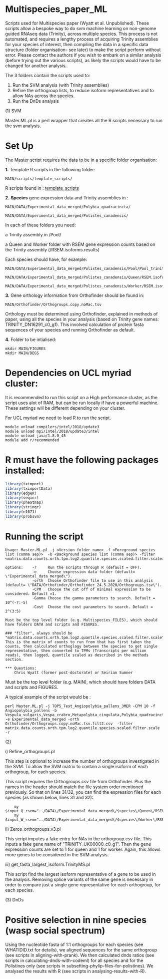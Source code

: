 # Multispecies_paper_ML

Scripts used for Multispecies paper (Wyatt et al. Unpublished). These scripts allow a bespoke way to do svm machine learning on non-genome guided RNAseq data (Trinity), across multiple species. This process is not automated, and requires a lengthy process of acquiring Trinity assemblies for your species of interest, then compiling the data in a specific data structure (folder organisation- see later) to make the script perform without error. Please contact the authors if you wish to embark on a similar analysis (before trying out the various scripts), as likely the scripts would have to be changed for another analysis.

The 3 folders contain the scripts used to:
1. Run the SVM analysis (with Trinity assemblies)
2. Refine the orthogroup lists, to reduce isoform representatives and to allow NAs across the species. 
3. Run the DnDs analysis


(1) SVM

Master.ML.pl is a perl wrapper that creates all the R scripts necessary to run the svm analysis. 

# Set Up

The Master script requires the data to be in a specific folder organisation:

**1.** Template R scripts in the following folder:
```unix
MAIN/scripts/template_scripts/
```
R scripts found in : [template_scripts](https://github.com/Sumner-lab/Multispecies_paper_ML/tree/master/template_scripts)

**2.** **Species** gene expression data and Trinity assemblies in :
```unix
MAIN/DATA/Experimental_data_merged/Polybia_quadracincta/

MAIN/DATA/Experimental_data_merged/Polistes_canadensis/
```
In each of these folders you need:

a Trinity assembly in /Pool/

a Queen and Worker folder with RSEM gene expression counts based on the Trinity assembly (/RSEM.isoforms.results)

Each species should have, for example: 
```unix
MAIN/DATA/Experimental_data_merged/Polistes_canadensis/Pool/Pool_trinity.fnn

MAIN/DATA/Experimental_data_merged/Polistes_canadensis/Queen/RSEM.isoforms.results

MAIN/DATA/Experimental_data_merged/Polistes_canadensis/Worker/RSEM.isoforms.results
```
**3.** Gene orthology information from Orthofinder should be found in:

```unix
MAIN/Orthofinder/Orthogroups.copy.noMac.tsv
```

Orthology must be determined using Orthofinder, explained in methods of paper, using all the species in your analysis (based on Trinity gene names: TRINITY_DN16291_c0_g1). This involved calculation of protein fasta sequences of your species and running Orthofinder as default.

**4.** Folder to be intialised:

```unix
mkdir MAIN/FIGURES
mkdir MAIN/DEGS
```


# **Dependencies on UCL myriad cluster**:

It is recommended to run this script on a High performance cluster, as the script uses alot of RAM, but can be run locally if have a powerful machine. These settings will be different depending on your cluster.

For UCL myriad we need to load R to run the script.
```unix
module unload compilers/intel/2018/update3
module unload mpi/intel/2018/update3/intel
module unload java/1.8.0_45
module add r/recommended
```

# **R must have the following packages installed**:
```R
library(tximport)
library(tximportData)
library(edgeR)
library(seqinr)
library(pheatmap)
library(stringr)
library(e1071)
library(probsvm)
```


# **Running the script**
```unix
Usage: Master.ML.pl -j <Version folder name> -f <Foreground species list (comma sep)>  -b <Background species list (comma sep)> -filter <matrix.data.counts.orth.tpm.log2.quantile.species.scaled.filter.scale>

options:    -r     Run the scripts through R (default = OFF).
            -e     Choose expression data folder (default= \"Experimental_data_merged\").
            -orth  Choose Orthofinder file to use in this analysis (default= \"DATA/Orthofinder/Orthofinder_24.5.2020/Orthogroups.tsv\"). 
            -CPM   Choose the cut off of minimal expression to be considered. Default =1.  
            -Gamma Choose the gamma parameters to search. Default = 10^(-7:-5)
            -Cost  Choose the cost parameters to search. Default = 2^(3:5)

Must be the top level folder (e.g. Multispecies_FILES), which should have folders DATA and scripts and FIGURES.

### "filter", always should be "matrix.data.counts.orth.tpm.log2.quantile.species.scaled.filter.scale". This is the matrix of counts to run from that has first taken the counts, then calculated orthoglogy between the species to get single representative, then converted to TPMs (Transcripts per million reads), then logged, quantile scaled as described in the methods section. 

*** Questions: 
    Chris Wyatt (former post-doctorate) or Seirian Sumner
```

Must be the top level folder (e.g. MAIN), which should have folders DATA and scripts and FIGURES.

A typical example of the script would be :
```unix
perl Master.ML.pl -j TOP5_Test_Angiopolybia_pallens_3MER -CPM 10 -f Angiopolybia_pallens -b Vespula_vulgaris,Vespa_crabro,Metapolybia_cingulata,Polybia_quadracincta -e Experimental_data_merged -orth Orthofinder/Orthogroups.copy.noMac.tsv.filt2.csv  -filter matrix.data.counts.orth.tpm.log2.quantile.species.scaled.filter.scale -r
```



(2)

i) Refine_orthogroups.pl

This step is optional to increase the number of orthogroups investigated in the SVM. To allow the SVM matrix to contain a single isoform of each orthogroup, for each species. 


This script requires the Orthogroups.csv file from Orthofinder. Plus the names in the header should match the file system order mentioned previously. So that on lines 31/32, you can find the expression files for each species (as shown below, lines 31 and 32):
```
	my $input_Q_rsem="../DATA\/Experimental_data_merged\/$species\/Queen\/RSEM.isoforms.results";
	my $input_W_rsem="../DATA\/Experimental_data_merged\/$species\/Worker\/RSEM.isoforms.results";
```

ii) Zeros_orthogroups.v3.pl

This script imputes a fake entry for NAs in the orthogroup.csv file. This inputs a fake gene name of "TRINITY_UK00000_c0_g1". Then the gene expression counts are set to 1 for queen and 1 for worker. Again, this allows more genes to be considered in the SVM analysis.

iii) get_fasta_largest_isoform.TrinityMS.pl 

This script find the largest isoform representative of a gene to be used in the analysis. Removing splice variants of the same gene is necessary in order to compare just a single gene representative for each orthogroup, for each species.





(3) DnDs

# Positive selection in nine species (wasp social spectrum)

Using the nucleotide fasta of 1:1 orthogroups for each species (see WHATIDID.txt for details), we aligned sequences for the same orthogroup (see scripts in aligning-with-prank). We then calculated dnds ratios (see scripts in calculating-dnds-with-codeml) for all species and for the Polistines only (see scripts in subsetting-phylip-files-for-polistines). We analysed the results with R (see scripts in analysing-results-with-R).

